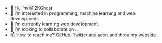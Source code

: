 - 👋 Hi, I’m @I2KGhost
- 👀 I’m interested in programming, machine learning and web development.
- 🌱 I’m currently learning web development.
- 💞️ I’m looking to collaborate on ... 
- 📫 How to reach me? GitHub, Twitter and soon and throu my webside.

<!---
I2KGhost/I2KGhost is a ✨ special ✨ repository because its `README.md` (this file) appears on your GitHub profile.
You can click the Preview link to take a look at your changes.
--->
